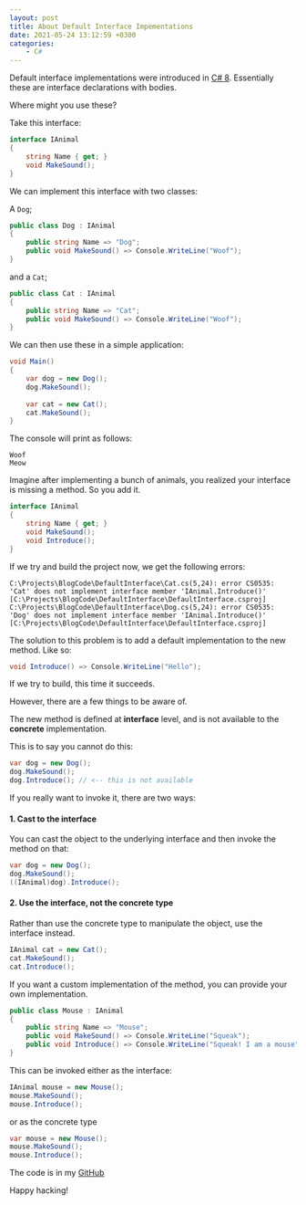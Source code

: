 ```yaml
---
layout: post
title: About Default Interface Impementations
date: 2021-05-24 13:12:59 +0300
categories:
    - C#
---
```

Default interface implementations were introduced in [C# 8](https://docs.microsoft.com/en-us/dotnet/csharp/whats-new/csharp-8). Essentially these are interface declarations with bodies.

Where might you use these?

Take this interface:

```csharp
interface IAnimal
{
    string Name { get; }
    void MakeSound();
}
```
  
We can implement this interface with two classes:

A `Dog`;

```csharp
public class Dog : IAnimal
{
    public string Name => "Dog";
    public void MakeSound() => Console.WriteLine("Woof");
}
```

and a `Cat`;

```csharp
public class Cat : IAnimal
{
    public string Name => "Cat";
    public void MakeSound() => Console.WriteLine("Woof");
}
```

We can then use these in a simple application:

```csharp
void Main()
{
    var dog = new Dog();
    dog.MakeSound();
    
    var cat = new Cat();
    cat.MakeSound();
}
```

The console will print as follows:

```plaintext
Woof
Meow
```

Imagine after implementing a bunch of animals, you realized your interface is missing a method. So you add it.

```csharp
interface IAnimal
{
    string Name { get; }
    void MakeSound();
    void Introduce();
}
```

If we try and build the project now, we get the following errors:

```plaintext
C:\Projects\BlogCode\DefaultInterface\Cat.cs(5,24): error CS0535: 'Cat' does not implement interface member 'IAnimal.Introduce()' [C:\Projects\BlogCode\DefaultInterface\DefaultInterface.csproj]
C:\Projects\BlogCode\DefaultInterface\Dog.cs(5,24): error CS0535: 'Dog' does not implement interface member 'IAnimal.Introduce()' [C:\Projects\BlogCode\DefaultInterface\DefaultInterface.csproj]
```

The solution to this problem is to add a default implementation to the new method. Like so:

```csharp
void Introduce() => Console.WriteLine("Hello");
```

If we try to build, this time it succeeds.

However, there are a few things to be aware of.

The new method is defined at **interface** level, and is not available to the **concrete** implementation.

This is to say you cannot do this:

```csharp
var dog = new Dog();
dog.MakeSound();
dog.Introduce(); // <-- this is not available
```

If you really want to invoke it, there are two ways:

#### 1. Cast to the interface
   
You can cast the object to the underlying interface and then invoke the method on that:

```csharp
var dog = new Dog();
dog.MakeSound();
((IAnimal)dog).Introduce();
```

#### 2. Use the interface, not the concrete type

Rather than use the concrete type to manipulate the object, use the interface instead.

```csharp
IAnimal cat = new Cat();
cat.MakeSound();
cat.Introduce();
```

If you want a custom implementation of the method, you can provide your own implementation.

```csharp
public class Mouse : IAnimal
{
    public string Name => "Mouse";
    public void MakeSound() => Console.WriteLine("Squeak");
    public void Introduce() => Console.WriteLine("Squeak! I am a mouse");
}
```

This can be invoked either as the interface:

```csharp
IAnimal mouse = new Mouse();
mouse.MakeSound();
mouse.Introduce();
```

or as the concrete type

```csharp
var mouse = new Mouse();
mouse.MakeSound();
mouse.Introduce();
```

The code is in my [GitHub](https://github.com/conradakunga/BlogCode/tree/master/2021-05-24%20-%20Default%20Interface%20Implementation)

Happy hacking!